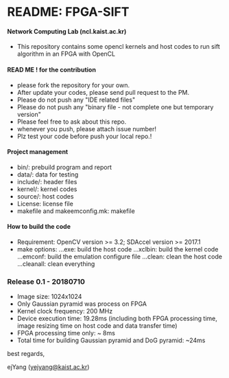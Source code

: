 # README: FPGA-SIFT


#### Network Computing Lab (ncl.kaist.ac.kr)
- This repository contains some opencl kernels and host codes to run sift algorithm in an FPGA with OpenCL

#### READ ME ! for the contribution

- please fork the repository for your own.
- After update your codes, please send pull request to the PM.
- Please do not push any "IDE related files"
- Please do not push any "binary file - not complete one but temporary version"
- Please feel free to ask about this repo. 
- whenever you push, please attach issue number!
- Plz test your code before push your local repo.!

#### Project management
- bin/: prebuild program and report
- data/: data for testing
- include/: header files
- kernel/: kernel codes
- source/: host codes
- License: license file
- makefile and makeemconfig.mk: makefile

#### How to build the code
- Requirement: OpenCV version >= 3.2; SDAccel version >= 2017.1
- make options:
...exe: build the host code
...xclbin: build the kernel code
...emconf: build the emulation configure file
...clean: clean the host code
...cleanall: clean everything

### Release 0.1 - 20180710

- Image size: 1024x1024
- Only Gaussian pyramid was process on FPGA
- Kernel clock frequency: 200 MHz
- Device execution time: 19.28ms (including both FPGA processing time, image resizing time on host code and data transfer time)
- FPGA processing time only: ~ 8ms
- Total time for building Gaussian pyramid and DoG pyramid: ~24ms

best regards,

ejYang (yejyang@kaist.ac.kr)